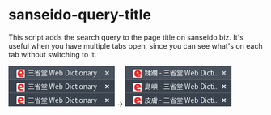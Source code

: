 sanseido-query-title
====================

This script adds the search query to the page title on sanseido.biz. It's
useful when you have multiple tabs open, since you can see what's on each tab
without switching to it.

![](img/title_before.png "Before") → ![](img/title_after.png "After")

